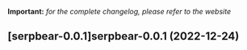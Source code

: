 **Important:**
*for the complete changelog, please refer to the website*




## [serpbear-0.0.1]serpbear-0.0.1 (2022-12-24)

